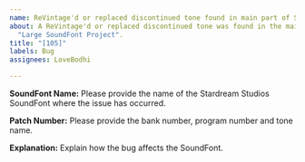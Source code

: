 ```yaml
---
name: ReVintage'd or replaced discontinued tone found in main part of SoundFont
about: A ReVintage'd or replaced discontinued tone was found in the main part of a
  "Large SoundFont Project".
title: "[105]"
labels: Bug
assignees: LoveBodhi

---
```


**SoundFont Name:**
Please provide the name of the Stardream Studios SoundFont where the issue has occurred.

**Patch Number:**
Please provide the bank number, program number and tone name.

**Explanation:**
Explain how the bug affects the SoundFont.
